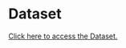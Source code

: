 # Dataset

[Click here to access the Dataset.](https://drive.google.com/drive/folders/1ixpmM9FQevSkA-Y9RaV77DVCqcvv-I3t)